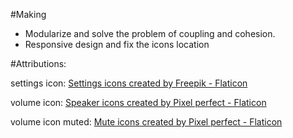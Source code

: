#Making
- Modularize and solve the problem of coupling and cohesion.
- Responsive design and fix the icons location


#Attributions:

settings icon: <a href="https://www.flaticon.com/free-icons/settings" title="settings icons">Settings icons created by Freepik - Flaticon</a>

volume icon: <a href="https://www.flaticon.com/free-icons/speaker" title="speaker icons">Speaker icons created by Pixel perfect - Flaticon</a>

volume icon muted: <a href="https://www.flaticon.com/free-icons/mute" title="mute icons">Mute icons created by Pixel perfect - Flaticon</a>